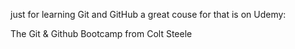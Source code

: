 just for learning Git and GitHub
a great couse for that is on Udemy: 

The Git & Github Bootcamp
from Colt Steele
